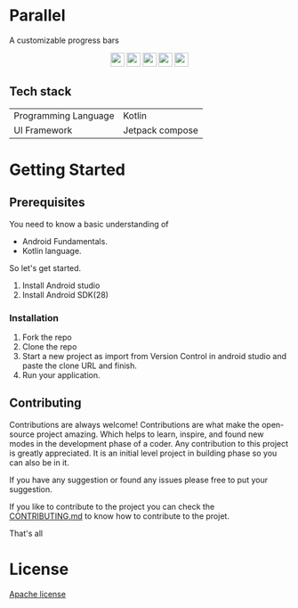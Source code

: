 # Parallel

A customizable progress bars

<p align = "center">
      <img src = "https://badgen.net/badge/Open%20Source%20%3F/Yes%21/blue?icon=github" height = 25/>
      <a href= "https://github.com/kodeflap/Algo_Guide/tags ">
      <!-- <img src = "https://img.shields.io/github/release/kodeFlap/Algo_Guide.svg" height = 25/></a> -->
      <a href= "https://github.com/kodeflap/Parallel/blob/master/LICENSE ">
      <img src = "https://img.shields.io/github/license/kodeFlap/Parallel.svg" height = 25/></a>
      <img src = "https://img.shields.io/github/contributors/kodeFlap/Parallel.svg" height = 25/></a>
      <img src = "https://img.shields.io/badge/PRs-welcome-brightgreen.svg?style=flat-square" height = 25/>
      <a href= "https://gitHub.com/kodeflap/Algo_Guide/issues/ ">
      <img src = "https://img.shields.io/github/issues/kodeFlap/Parallel.svg" height = 25/></a>
</p>

## Tech stack

<table>
  <tr>
     <td>Programming Language</td>
     <td>Kotlin</td>
  </tr>
   <tr>
    <td>UI Framework</td>
    <td>Jetpack compose</td>
   </tr>
</table>

# Getting Started

## Prerequisites
 
You need to know a basic understanding of 

- Android Fundamentals.
- Kotlin language.

So let's get started.

1. Install Android studio
2. Install Android SDK(28)

### Installation

1. Fork the repo
2. Clone the repo
3. Start a new project as import from Version Control in android studio and paste the clone URL and finish.
4. Run your application.

## Contributing

Contributions are always welcome!
Contributions are what make the open-source project amazing. Which helps to learn, inspire, and found new modes in the development phase of a coder. Any contribution to this project is greatly appreciated. It is an initial level project in building phase so you can also be in it.

If you have any suggestion or found any issues please free to put your suggestion.

If you like to contribute to the project you can check the [CONTRIBUTING.md](https://github.com/kodeflap/Parallel/blob/master/CONTRIBUTING.md) to know how to contribute to the projet.

That's all

# License

[Apache license](LICENSE)



